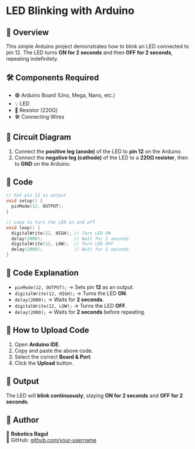 # LED Blinking with Arduino

## 🚀 Overview
This simple Arduino project demonstrates how to blink an LED connected to pin 12. The LED turns **ON for 2 seconds** and then **OFF for 2 seconds**, repeating indefinitely.

## 🛠 Components Required
- 🟢 Arduino Board (Uno, Mega, Nano, etc.)
- 💡 LED
- 🔌 Resistor (220Ω)
- 🛠 Connecting Wires

## 🔌 Circuit Diagram
1. Connect the **positive leg (anode)** of the LED to **pin 12** on the Arduino.
2. Connect the **negative leg (cathode)** of the LED to a **220Ω resistor**, then to **GND** on the Arduino.

## 📜 Code
```cpp
// Set pin 12 as output
void setup() {
  pinMode(12, OUTPUT);
}

// Loop to turn the LED on and off
void loop() {
  digitalWrite(12, HIGH); // Turn LED ON
  delay(2000);            // Wait for 2 seconds
  digitalWrite(12, LOW);  // Turn LED OFF
  delay(2000);            // Wait for 2 seconds
}
```
## 📜 Code Explanation
- `pinMode(12, OUTPUT);` → Sets pin **12** as an output.
- `digitalWrite(12, HIGH);` → Turns the LED **ON**.
- `delay(2000);` → Waits for **2 seconds**.
- `digitalWrite(12, LOW);` → Turns the LED **OFF**.
- `delay(2000);` → Waits for **2 seconds** before repeating.

## 🔧 How to Upload Code
1. Open **Arduino IDE**.
2. Copy and paste the above code.
3. Select the correct **Board & Port**.
4. Click the **Upload** button.

## 🎯 Output
The LED will **blink continuously**, staying **ON for 2 seconds** and **OFF for 2 seconds**.

## 📌 Author
👤 **Robotics Ragul**  
🔗 GitHub: [github.com/your-username](https://github.com/roboticsragul)  
